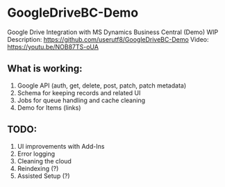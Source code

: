 # GoogleDriveBC-Demo
Google Drive Integration with MS Dynamics Business Central (Demo) WIP
Description:
https://github.com/userutf8/GoogleDriveBC-Demo
Video:
https://youtu.be/NOB87TS-oUA

## What is working:
1. Google API (auth, get, delete, post, patch, patch metadata)
2. Schema for keeping records and related UI
3. Jobs for queue handling and cache cleaning
4. Demo for Items (links)

## TODO:
1. UI improvements with Add-Ins
2. Error logging
3. Cleaning the cloud
4. Reindexing (?)
5. Assisted Setup (?)
